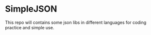 # SimpleJSON
This repo will contains some json libs in different languages for coding practice and simple use.
